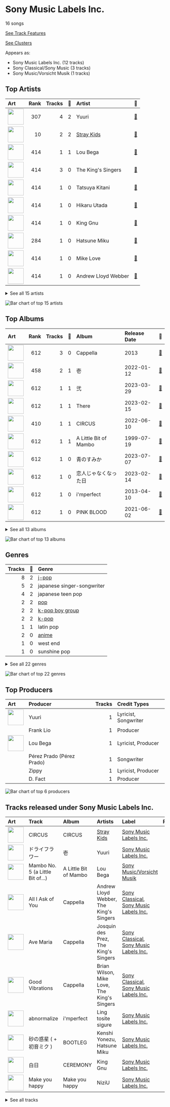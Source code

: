 # Sony Music Labels Inc.

16 songs

[See Track Features](audio_features.md)

[See Clusters](clusters/overview.md)

Appears as:
- Sony Music Labels Inc. (12 tracks)
- Sony Classical/Sony Music (3 tracks)
- Sony Music/Vorsicht Musik (1 tracks)

## Top Artists

| Art | Rank | Tracks | 💚 | Artist | 🔗 |
|:---|---:|---:|---:|:---|:---|
| <img src="https://i.scdn.co/image/ab6761610000e5eb2f68be1a1a95221976c0fbba" alt="" width="50" /> | 307 | 4 | 2 | Yuuri | [🔗](https://open.spotify.com/artist/0ixzjrK1wkN2zWBXt3VW3W) |
| <img src="https://i.scdn.co/image/ab6761610000e5eb75237a1ba0379041476012b3" alt="" width="50" /> | 10 | 2 | 2 | [Stray Kids](../../artists/stray_kids/overview.md) | [🔗](https://open.spotify.com/artist/2dIgFjalVxs4ThymZ67YCE) |
| <img src="https://i.scdn.co/image/ab6761610000e5ebcbe7ddc503fe3f14a2a56ac7" alt="" width="50" /> | 414 | 1 | 1 | Lou Bega | [🔗](https://open.spotify.com/artist/46lnlnlU0dXTDpoAUmH6Qx) |
| <img src="https://i.scdn.co/image/ab6761610000e5ebe4536d632bb182e3f82baaaf" alt="" width="50" /> | 414 | 3 | 0 | The King's Singers | [🔗](https://open.spotify.com/artist/5lR7yDVN4z9kahOiUSlMhe) |
| <img src="https://i.scdn.co/image/ab6761610000e5eb8f3b2ac021a12b2bd5f19edd" alt="" width="50" /> | 414 | 1 | 0 | Tatsuya Kitani | [🔗](https://open.spotify.com/artist/7mvhRvEAHiCTQHUnH7fgnv) |
| <img src="https://i.scdn.co/image/ab6761610000e5eb11664298bf538ddd205f41df" alt="" width="50" /> | 414 | 1 | 0 | Hikaru Utada | [🔗](https://open.spotify.com/artist/7lbSsjYACZHn1MSDXPxNF2) |
| <img src="https://i.scdn.co/image/ab6761610000e5eb649fb65d593a716596566a5e" alt="" width="50" /> | 414 | 1 | 0 | King Gnu | [🔗](https://open.spotify.com/artist/6wxfx1yhyqjCPYwwxJktR2) |
| <img src="https://i.scdn.co/image/ab6761610000e5ebba025c8f62612b2ca6bfa375" alt="" width="50" /> | 284 | 1 | 0 | Hatsune Miku | [🔗](https://open.spotify.com/artist/6pNgnvzBa6Bthsv8SrZJYl) |
| <img src="https://i.scdn.co/image/ab67616d0000b27327167af8c348634b70c8a6d4" alt="" width="50" /> | 414 | 1 | 0 | Mike Love | [🔗](https://open.spotify.com/artist/5gr5OoQ4aQdJ3CqOr9v7Bt) |
| <img src="https://i.scdn.co/image/ab6761610000e5eb5a6fd8ebc62d68a372d51516" alt="" width="50" /> | 414 | 1 | 0 | Andrew Lloyd Webber | [🔗](https://open.spotify.com/artist/4aP1lp10BRYZO658B2NwkG) |


<details>
<summary>See all 15 artists</summary>

| Art | Rank | Tracks | 💚 | Artist | 🔗 |
|:---|---:|---:|---:|:---|:---|
| <img src="https://i.scdn.co/image/a832eaa4d4ff006a419610c2c5d37140efa00225" alt="" width="50" /> | 414 | 1 | 0 | Brian Wilson | [🔗](https://open.spotify.com/artist/4Q82S0VzF8qlCb4PnSDurj) |
| <img src="https://i.scdn.co/image/ab6761610000e5eb9e815963686c93adac907bd7" alt="" width="50" /> | 414 | 1 | 0 | NiziU | [🔗](https://open.spotify.com/artist/3z8diLlUCkN1j9N9ZdnfBJ) |
| <img src="https://i.scdn.co/image/a1cac87495158db597c9faa75279cc3e30067c83" alt="" width="50" /> | 414 | 1 | 0 | Josquin des Prez | [🔗](https://open.spotify.com/artist/31f23hmZawdqgp0sECAzE8) |
| <img src="https://i.scdn.co/image/ab6761610000e5ebd257bc66dc74332e5aa74b8a" alt="" width="50" /> | 414 | 1 | 0 | Kenshi Yonezu | [🔗](https://open.spotify.com/artist/1snhtMLeb2DYoMOcVbb8iB) |
| <img src="https://i.scdn.co/image/ab6761610000e5eba0d34f8809d2babcb68a71ca" alt="" width="50" /> | 414 | 1 | 0 | Ling tosite sigure | [🔗](https://open.spotify.com/artist/00DuPiLri3mNomvvM3nZvU) |

</details>


![Bar chart of top 15 artists](../../images/labels/sony_music_labels_inc_/artists.png)

## Top Albums

| Art | Rank | Tracks | 💚 | Album | Release Date | 🔗 |
|:---|---:|---:|---:|:---|:---|:---|
| <img src="https://i.scdn.co/image/ab67616d0000b273954bf7796ba38ada0568352f" alt="" width="50" /> | 612 | 3 | 0 | Cappella | 2013 | [🔗](https://open.spotify.com/album/3n6JxpdWnHkazMCQxKK5qI) |
| <img src="https://i.scdn.co/image/ab67616d0000b273d0bd51668da5629aa0cc77d8" alt="" width="50" /> | 458 | 2 | 1 | 壱 | 2022-01-12 | [🔗](https://open.spotify.com/album/1YWoHzj5wHnG7m6gLlwBQd) |
| <img src="https://i.scdn.co/image/ab67616d0000b273188327ac9022d86ad2dd6483" alt="" width="50" /> | 612 | 1 | 1 | 弐 | 2023-03-29 | [🔗](https://open.spotify.com/album/6ClMd4vNeZ6cmrRNmOqAoY) |
| <img src="https://i.scdn.co/image/ab67616d0000b2733019082a0f673eaa7a5ea3ae" alt="" width="50" /> | 612 | 1 | 1 | There | 2023-02-15 | [🔗](https://open.spotify.com/album/2j8BoKqZrMUYTARDIs9XDk) |
| <img src="https://i.scdn.co/image/ab67616d0000b273d784afd710070b5fe22b99bf" alt="" width="50" /> | 410 | 1 | 1 | CIRCUS | 2022-06-10 | [🔗](https://open.spotify.com/album/4IQHY28D4aHus9lGDlSdPp) |
| <img src="https://i.scdn.co/image/ab67616d0000b273cf505191afa6a1978418fdf8" alt="" width="50" /> | 612 | 1 | 1 | A Little Bit of Mambo | 1999-07-19 | [🔗](https://open.spotify.com/album/13BmLGhVCLBn3XzKB8HIai) |
| <img src="https://i.scdn.co/image/ab67616d0000b273e9ce77912820de8e7a129cfe" alt="" width="50" /> | 612 | 1 | 0 | 青のすみか | 2023-07-07 | [🔗](https://open.spotify.com/album/4QjNVlIw8Rx6jItSZtn2VS) |
| <img src="https://i.scdn.co/image/ab67616d0000b273ce1a46144fd6a2c5e2cc5872" alt="" width="50" /> | 612 | 1 | 0 | 恋人じゃなくなった日 | 2023-02-14 | [🔗](https://open.spotify.com/album/0E6KtMRFXw2LDyV38I3nNQ) |
| <img src="https://i.scdn.co/image/ab67616d0000b2739792873842bcfa921ffceebf" alt="" width="50" /> | 612 | 1 | 0 | i'mperfect | 2013-04-10 | [🔗](https://open.spotify.com/album/04ygc7Z2gcGtt7m8pnVUwf) |
| <img src="https://i.scdn.co/image/ab67616d0000b27359c2f8304319dcd03eb4ead7" alt="" width="50" /> | 612 | 1 | 0 | PINK BLOOD | 2021-06-02 | [🔗](https://open.spotify.com/album/4eQs3mcSejRAVTWmaYXNYl) |


<details>
<summary>See all 13 albums</summary>

| Art | Rank | Tracks | 💚 | Album | Release Date | 🔗 |
|:---|---:|---:|---:|:---|:---|:---|
| <img src="https://i.scdn.co/image/ab67616d0000b273fe52879ebfec0050a2aa89ff" alt="" width="50" /> | 612 | 1 | 0 | Make you happy | 2020-06-30 | [🔗](https://open.spotify.com/album/1wIIu2i7A56TlMD99CVNQD) |
| <img src="https://i.scdn.co/image/ab67616d0000b273a2272c8966971b7b04066241" alt="" width="50" /> | 612 | 1 | 0 | CEREMONY | 2020-01-15 | [🔗](https://open.spotify.com/album/1IYJeRjWNruxAKls5cBtqm) |
| <img src="https://i.scdn.co/image/ab67616d0000b273f038f68827e437530b3a80a8" alt="" width="50" /> | 612 | 1 | 0 | BOOTLEG | 2017-11-01 | [🔗](https://open.spotify.com/album/1mvoieMR8Dwiy7S052ihoC) |

</details>


![Bar chart of top 13 albums](../../images/labels/sony_music_labels_inc_/albums.png)

## Genres

| Tracks | 💚 | Genre |
|---:|---:|:---|
| 8 | 2 | [j-pop](../../genres/j-pop/overview.md) |
| 5 | 2 | japanese singer-songwriter |
| 4 | 2 | japanese teen pop |
| 2 | 2 | [pop](../../genres/pop/overview.md) |
| 2 | 2 | [k-pop boy group](../../genres/k-pop_boy_group/overview.md) |
| 2 | 2 | [k-pop](../../genres/k-pop/overview.md) |
| 1 | 1 | latin pop |
| 2 | 0 | [anime](../../genres/anime/overview.md) |
| 1 | 0 | west end |
| 1 | 0 | sunshine pop |


<details>
<summary>See all 22 genres</summary>

| Tracks | 💚 | Genre |
|---:|---:|:---|
| 1 | 0 | renaissance |
| 1 | 0 | japanese post-hardcore |
| 1 | 0 | japanese math rock |
| 1 | 0 | japanese emo |
| 1 | 0 | japanese electropop |
| 1 | 0 | j-rock |
| 1 | 0 | franco-flemish school |
| 1 | 0 | [early music](../../genres/early_music/overview.md) |
| 1 | 0 | [classical](../../genres/classical/overview.md) |
| 1 | 0 | classic j-pop |
| 1 | 0 | [broadway](../../genres/broadway/overview.md) |
| 1 | 0 | baroque pop |

</details>


![Bar chart of top 22 genres](../../images/labels/sony_music_labels_inc_/genres.png)

## Top Producers

| Art | Producer | Tracks | Credit Types |
|:---|:---|---:|:---|
| <img src="https://i.scdn.co/image/ab6761610000e5eb2f68be1a1a95221976c0fbba" alt="" width="50" /> | Yuuri | 1 | Lyricist, Songwriter |
| | Frank Lio | 1 | Producer |
| <img src="https://i.scdn.co/image/ab6761610000e5ebcbe7ddc503fe3f14a2a56ac7" alt="" width="50" /> | Lou Bega | 1 | Lyricist, Producer |
| | Pérez Prado (Pérez Prado) | 1 | Songwriter |
| | Zippy | 1 | Lyricist, Producer |
| | D. Fact | 1 | Producer |

![Bar chart of top 6 producers](../../images/labels/sony_music_labels_inc_/producers.png)
## Tracks released under Sony Music Labels Inc.

| Art | Track | Album | Artists | Label | Rank | 💚 | 🔗 |
|:---|:---|:---|:---|:---|---:|:---|:---|
| <img src="https://i.scdn.co/image/ab67616d0000b273d784afd710070b5fe22b99bf" alt="" width="50" /> | CIRCUS | CIRCUS | [Stray Kids](../../artists/stray_kids/overview.md) | [Sony Music Labels Inc.](.) | 606 | 💚 | [🔗](https://open.spotify.com/track/2uw2ftfyS4yJLWiTtbxasE) |
| <img src="https://i.scdn.co/image/ab67616d0000b273d0bd51668da5629aa0cc77d8" alt="" width="50" /> | ドライフラワー | 壱 | Yuuri | [Sony Music Labels Inc.](.) | 680 | 💚 | [🔗](https://open.spotify.com/track/4kPlQKwtPrnqLgrmmKFSlA) |
| <img src="https://i.scdn.co/image/ab67616d0000b273cf505191afa6a1978418fdf8" alt="" width="50" /> | Mambo No. 5 (a Little Bit of...) | A Little Bit of Mambo | Lou Bega | [Sony Music/Vorsicht Musik](.) | 921 | 💚 | [🔗](https://open.spotify.com/track/6x4tKaOzfNJpEJHySoiJcs) |
| <img src="https://i.scdn.co/image/ab67616d0000b273954bf7796ba38ada0568352f" alt="" width="50" /> | All I Ask of You | Cappella | Andrew Lloyd Webber, The King's Singers | [Sony Classical](../sony_classical), [Sony Music Labels Inc.](.) | 921 | | [🔗](https://open.spotify.com/track/5JTRLqApDZKaIwcopt1d9p) |
| <img src="https://i.scdn.co/image/ab67616d0000b273954bf7796ba38ada0568352f" alt="" width="50" /> | Ave Maria | Cappella | Josquin des Prez, The King's Singers | [Sony Classical](../sony_classical), [Sony Music Labels Inc.](.) | 921 | | [🔗](https://open.spotify.com/track/6xBGuah2AMT6y5S0HlztUU) |
| <img src="https://i.scdn.co/image/ab67616d0000b273954bf7796ba38ada0568352f" alt="" width="50" /> | Good Vibrations | Cappella | Brian Wilson, Mike Love, The King's Singers | [Sony Classical](../sony_classical), [Sony Music Labels Inc.](.) | 921 | | [🔗](https://open.spotify.com/track/14LgsPIZ7xKsfkM50VjxuA) |
| <img src="https://i.scdn.co/image/ab67616d0000b2739792873842bcfa921ffceebf" alt="" width="50" /> | abnormalize | i'mperfect | Ling tosite sigure | [Sony Music Labels Inc.](.) | 921 | | [🔗](https://open.spotify.com/track/00nmZvZRyzQiYe2tAcDDUb) |
| <img src="https://i.scdn.co/image/ab67616d0000b273f038f68827e437530b3a80a8" alt="" width="50" /> | 砂の惑星 ( + 初音ミク ) | BOOTLEG | Kenshi Yonezu, Hatsune Miku | [Sony Music Labels Inc.](.) | 921 | | [🔗](https://open.spotify.com/track/3aYz5EBaRTWLpsfyUIsQyX) |
| <img src="https://i.scdn.co/image/ab67616d0000b273a2272c8966971b7b04066241" alt="" width="50" /> | 白日 | CEREMONY | King Gnu | [Sony Music Labels Inc.](.) | 921 | | [🔗](https://open.spotify.com/track/172fMG26G2OoEzzg0wn26r) |
| <img src="https://i.scdn.co/image/ab67616d0000b273fe52879ebfec0050a2aa89ff" alt="" width="50" /> | Make you happy | Make you happy | NiziU | [Sony Music Labels Inc.](.) | 921 | | [🔗](https://open.spotify.com/track/1LnJVIG1BaHTRznuOgR0yc) |


<details>
<summary>See all tracks</summary>

| Art | Track | Album | Artists | Label | Rank | 💚 | 🔗 |
|:---|:---|:---|:---|:---|---:|:---|:---|
| <img src="https://i.scdn.co/image/ab67616d0000b27359c2f8304319dcd03eb4ead7" alt="" width="50" /> | PINK BLOOD | PINK BLOOD | Hikaru Utada | [Sony Music Labels Inc.](.) | 921 | | [🔗](https://open.spotify.com/track/39lq5gU4lPc0rYVaRo0stH) |
| <img src="https://i.scdn.co/image/ab67616d0000b273d0bd51668da5629aa0cc77d8" alt="" width="50" /> | ベテルギウス | 壱 | Yuuri | [Sony Music Labels Inc.](.) | 921 | | [🔗](https://open.spotify.com/track/4JK1kDUdH9RTBQrrSO1QfR) |
| <img src="https://i.scdn.co/image/ab67616d0000b273ce1a46144fd6a2c5e2cc5872" alt="" width="50" /> | 恋人じゃなくなった日 | 恋人じゃなくなった日 | Yuuri | [Sony Music Labels Inc.](.) | 921 | | [🔗](https://open.spotify.com/track/7fQYRdNX6y8BpfmHvWVPm8) |
| <img src="https://i.scdn.co/image/ab67616d0000b2733019082a0f673eaa7a5ea3ae" alt="" width="50" /> | There | There | [Stray Kids](../../artists/stray_kids/overview.md) | [Sony Music Labels Inc.](.) | 921 | 💚 | [🔗](https://open.spotify.com/track/6gHeWGamtOYHBd1LBZ7Fv6) |
| <img src="https://i.scdn.co/image/ab67616d0000b273188327ac9022d86ad2dd6483" alt="" width="50" /> | ビリミリオン | 弐 | Yuuri | [Sony Music Labels Inc.](.) | 921 | 💚 | [🔗](https://open.spotify.com/track/7M0dIdZWN1FDcveRdoOzbZ) |
| <img src="https://i.scdn.co/image/ab67616d0000b273e9ce77912820de8e7a129cfe" alt="" width="50" /> | 青のすみか | 青のすみか | Tatsuya Kitani | [Sony Music Labels Inc.](.) | 921 | | [🔗](https://open.spotify.com/track/12usPU2WnqgCHAW1EK2dfd) |

</details>

